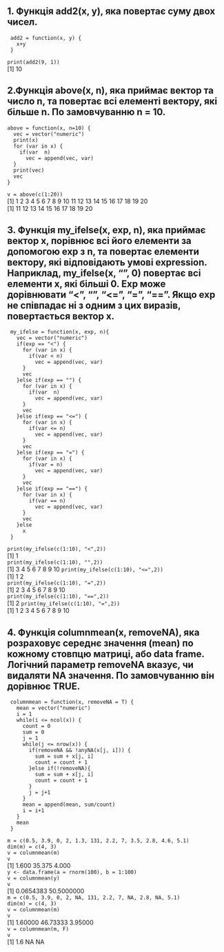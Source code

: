 ## 1. Функція add2(x, y), яка повертає суму двох чисел.
```
 add2 = function(x, y) {
   x+y
 }
 ```
 `print(add2(9, 1))`  
[1] 10
 
## 2.Функція above(x, n), яка приймає вектор та число n, та повертає всі елементі вектору, які більше n. По замовчуванню n = 10.
 ```
 above = function(x, n=10) {
   vec = vector("numeric")
   print(x)
   for (var in x) {
     if(var  n)
       vec = append(vec, var)
   }
   print(vec)
   vec
 }
 ```
 `v = above(c(1:20))`  
 [1]  1  2  3  4  5  6  7  8  9 10 11 12 13 14 15 16 17 18 19 20  
 [1] 11 12 13 14 15 16 17 18 19 20  
 
## 3. Функція my_ifelse(x, exp, n), яка приймає вектор x, порівнює всі його елементи за допомогою exp з n, та повертає елементи вектору, які відповідають умові expression. Наприклад, my_ifelse(x, “”, 0) повертає всі елементи x, які більші 0. Exp може дорівнювати “<”, “”, “<=”, “=”, “==”. Якщо exp не співпадає ні з одним з цих виразів, повертається вектор x.
```
 my_ifelse = function(x, exp, n){
   vec = vector("numeric")
   if(exp == "<") {
     for (var in x) {
       if(var < n)
         vec = append(vec, var)
     }
     vec
   }else if(exp == "") {
     for (var in x) {
       if(var  n)
         vec = append(vec, var)
     }
     vec
   }else if(exp == "<=") {
     for (var in x) {
       if(var <= n)
         vec = append(vec, var)
     }
     vec
   }else if(exp == "=") {
     for (var in x) {
       if(var = n)
         vec = append(vec, var)
     }
     vec
   }else if(exp == "==") {
     for (var in x) {
       if(var == n)
         vec = append(vec, var)
     }
     vec
   }else
     x
 } 
 ```
 `print(my_ifelse(c(1:10), "<",2))`  
[1] 1  
 `print(my_ifelse(c(1:10), "",2))`  
[1]  3  4  5  6  7  8  9 10
 `print(my_ifelse(c(1:10), "<=",2))`  
[1] 1 2  
 `print(my_ifelse(c(1:10), "=",2))`  
[1]  2  3  4  5  6  7  8  9 10  
 `print(my_ifelse(c(1:10), "==",2))`  
[1] 2
 `print(my_ifelse(c(1:10), "=",2))`  
 [1]  1  2  3  4  5  6  7  8  9 10
 
## 4. Функція columnmean(x, removeNA), яка розраховує середнє значення (mean) по кожному стовпцю матриці, або data frame. Логічний параметр removeNA вказує, чи видаляти NA значення. По замовчуванню він дорівнює TRUE.
```
 columnmean = function(x, removeNA = T) {
   mean = vector("numeric")
   i = 1
   while(i <= ncol(x)) {
     count = 0
     sum = 0
     j = 1
     while(j <= nrow(x)) {
       if(removeNA && !anyNA(x[j, i])) {
         sum = sum + x[j, i]
         count = count + 1
       }else if(!removeNA){
         sum = sum + x[j, i]
         count = count + 1
       }
       j = j+1
     }
     mean = append(mean, sum/count)
     i = i+1
   }
   mean
 }
 ```
 `m = c(0.5, 3.9, 0, 2, 1.3, 131, 2.2, 7, 3.5, 2.8, 4.6, 5.1)`  
 `dim(m) = c(4, 3)`   
 `v = columnmean(m)`  
 `v`  
[1]  1.600 35.375  4.000  
 `y <- data.frame(a = rnorm(100), b = 1:100)`  
 `v = columnmean(y)`  
 `v`  
[1]  0.0654383 50.5000000  
 `m = c(0.5, 3.9, 0, 2, NA, 131, 2.2, 7, NA, 2.8, NA, 5.1)`  
 `dim(m) = c(4, 3)`  
 `v = columnmean(m)`  
 `v`  
[1]  1.60000 46.73333  3.95000  
 `v = columnmean(m, F)`  
 `v`  
[1] 1.6  NA  NA  
